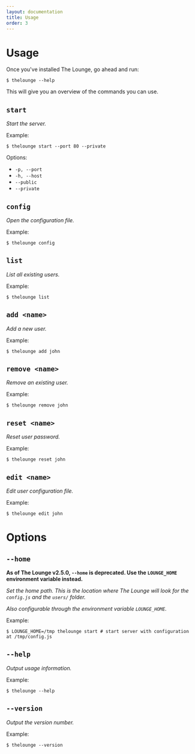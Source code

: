 ```yaml
---
layout: documentation
title: Usage
order: 3
---
```


# Usage

Once you've installed The Lounge, go ahead and run:

```
$ thelounge --help
```

This will give you an overview of the commands you can use.

## `start`

_Start the server._

Example:

```
$ thelounge start --port 80 --private
```

Options:

- `-p, --port`
- `-h, --host`
- `--public`
- `--private`

## `config`

_Open the configuration file._

Example:

```
$ thelounge config
```

## `list`

_List all existing users._

Example:

```
$ thelounge list
```

## `add <name>`

_Add a new user._

Example:

```
$ thelounge add john
```

## `remove <name>`

_Remove an existing user._

Example:

```
$ thelounge remove john
```

## `reset <name>`

_Reset user password._

Example:

```
$ thelounge reset john
```

## `edit <name>`

_Edit user configuration file._

Example:

```
$ thelounge edit john
```

# Options

## `--home`

<div class="alert alert-danger" role="alert">
    <strong>As of The Lounge v2.5.0, <code>--home</code> is deprecated. Use the <code>LOUNGE_HOME</code> environment variable instead.</strong>
</div>

_Set the home path. This is the location where The Lounge will look for the `config.js` and the `users/` folder._

*Also configurable through the environment variable `LOUNGE_HOME`.*

Example:

```
$ LOUNGE_HOME=/tmp thelounge start # start server with configuration at /tmp/config.js
```

## `--help`

_Output usage information._

Example:

```
$ thelounge --help
```

## `--version`

_Output the version number._

Example:

```
$ thelounge --version
```
